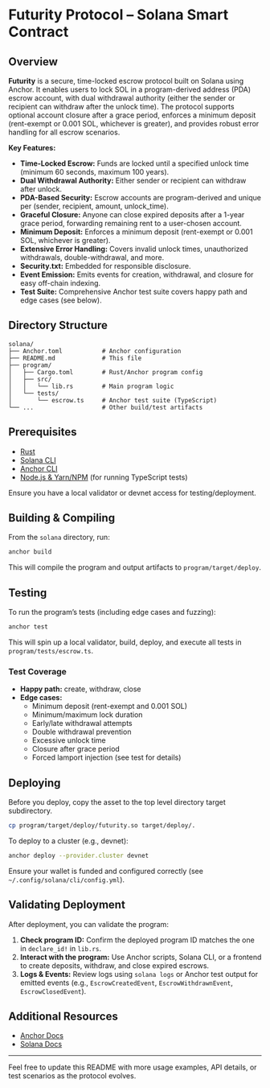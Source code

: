 # Futurity Protocol – Solana Smart Contract

## Overview

**Futurity** is a secure, time-locked escrow protocol built on Solana using Anchor. It enables users to lock SOL in a program-derived address (PDA) escrow account, with dual withdrawal authority (either the sender or recipient can withdraw after the unlock time). The protocol supports optional account closure after a grace period, enforces a minimum deposit (rent-exempt or 0.001 SOL, whichever is greater), and provides robust error handling for all escrow scenarios.

**Key Features:**
- **Time-Locked Escrow:** Funds are locked until a specified unlock time (minimum 60 seconds, maximum 100 years).
- **Dual Withdrawal Authority:** Either sender or recipient can withdraw after unlock.
- **PDA-Based Security:** Escrow accounts are program-derived and unique per (sender, recipient, amount, unlock_time).
- **Graceful Closure:** Anyone can close expired deposits after a 1-year grace period, forwarding remaining rent to a user-chosen account.
- **Minimum Deposit:** Enforces a minimum deposit (rent-exempt or 0.001 SOL, whichever is greater).
- **Extensive Error Handling:** Covers invalid unlock times, unauthorized withdrawals, double-withdrawal, and more.
- **Security.txt:** Embedded for responsible disclosure.
- **Event Emission:** Emits events for creation, withdrawal, and closure for easy off-chain indexing.
- **Test Suite:** Comprehensive Anchor test suite covers happy path and edge cases (see below).

## Directory Structure

```
solana/
├── Anchor.toml           # Anchor configuration
├── README.md             # This file
├── program/
│   ├── Cargo.toml        # Rust/Anchor program config
│   ├── src/
│   │   └── lib.rs        # Main program logic
│   └── tests/
│       └── escrow.ts     # Anchor test suite (TypeScript)
└── ...                   # Other build/test artifacts
```

## Prerequisites

- [Rust](https://www.rust-lang.org/tools/install)
- [Solana CLI](https://docs.solana.com/cli/install-solana-cli-tools)
- [Anchor CLI](https://book.anchor-lang.com/chapter_1/installation.html)
- [Node.js & Yarn/NPM](https://nodejs.org/) (for running TypeScript tests)

Ensure you have a local validator or devnet access for testing/deployment.

## Building & Compiling

From the `solana` directory, run:

```bash
anchor build
```

This will compile the program and output artifacts to `program/target/deploy`.

## Testing

To run the program’s tests (including edge cases and fuzzing):

```bash
anchor test
```

This will spin up a local validator, build, deploy, and execute all tests in `program/tests/escrow.ts`.

### Test Coverage
- **Happy path:** create, withdraw, close
- **Edge cases:**
  - Minimum deposit (rent-exempt and 0.001 SOL)
  - Minimum/maximum lock duration
  - Early/late withdrawal attempts
  - Double withdrawal prevention
  - Excessive unlock time
  - Closure after grace period
  - Forced lamport injection (see test for details)

## Deploying

Before you deploy, copy the asset to the top level directory target subdirectory.

```bash
cp program/target/deploy/futurity.so target/deploy/.
```

To deploy to a cluster (e.g., devnet):

```bash
anchor deploy --provider.cluster devnet
```

Ensure your wallet is funded and configured correctly (see `~/.config/solana/cli/config.yml`).

## Validating Deployment

After deployment, you can validate the program:

1. **Check program ID:** Confirm the deployed program ID matches the one in `declare_id!` in `lib.rs`.
2. **Interact with the program:** Use Anchor scripts, Solana CLI, or a frontend to create deposits, withdraw, and close expired escrows.
3. **Logs & Events:** Review logs using `solana logs` or Anchor test output for emitted events (e.g., `EscrowCreatedEvent`, `EscrowWithdrawnEvent`, `EscrowClosedEvent`).

## Additional Resources

- [Anchor Docs](https://book.anchor-lang.com/)
- [Solana Docs](https://docs.solana.com/)

---

Feel free to update this README with more usage examples, API details, or test scenarios as the protocol evolves.
